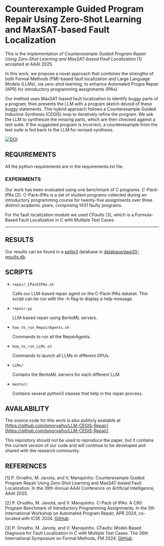 # Counterexample Guided Program Repair Using Zero-Shot Learning and MaxSAT-based Fault Localization

This is the implementation of _Counterexample Guided Program Repair Using Zero-Shot Learning and MaxSAT-based Fault Localization_ [1] accepted at AAAI 2025.

In this work, we propose a novel approach that combines the strengths of both Formal Methods (FM)-based fault localization and Large Language Models (LLMs), via zero-shot learning, to enhance Automated Progra Repair (APR) for introductory programming assignments (IPAs).

Our method uses MaxSAT-based fault localization to identify buggy parts of a program, then presents the LLM with a program sketch devoid of these buggy statements.
This hybrid approach follows a Counterexample Guided Inductive Synthesis (CEGIS) loop to iteratively refine the program. We ask the LLM to synthesize the missing parts, which are then checked against a test suite.
If the suggested program is incorrect, a counterexample from the test suite is fed back to the LLM for revised synthesis.

[![DOI](https://zenodo.org/badge/DOI/10.5281/zenodo.14517771.svg)](https://doi.org/10.5281/zenodo.14517771)

## REQUIREMENTS

All the python requirements are in the requirements.txt file.

### EXPERIMENTS

Our work has been evaluated using one benchmark of C programs: _C-Pack-IPAs_ [2]. C-Pack-IPAs is a set of student programs collected during an introductory programming course for twenty-five assignments over three distinct academic years, comprising 1431 faulty programs.

For the fault localization module we used _CFaults_ [3], which is a Formula-Based Fault Localization in C with Multiple Test Cases.

**************************

## RESULTS

Our results can be found in a [sqlite3](https://docs.python.org/3/library/sqlite3.html) database in [database/aaai25-results.db](database/aaai25-results.db).

## SCRIPTS

- `repair_CPackIPAs.sh`

  Calls our LLM-based repair agent on the C-Pack-IPAs dataset.
  This script can be run with the -h flag to display a help message.

- `repair.py`

   LLM-based repair using BentoML servers.

- `how_to_run_RepairAgents.sh`

   Commands to run all the RepairAgents.

- `how_to_run_LLMs.sh`

   Commands to launch all LLMs in different GPUs.

- `LLMs/`

   Contains the BentoML servers for each different LLM.

- `mentor/`

   Contains several python3 classes that help in the repair process.

## AVAILABILITY

The source code for this work is also publicly available at [https://github.com/pmorvalho/LLM-CEGIS-Repair](https://github.com/pmorvalho/LLM-CEGIS-Repair).

This repository should not be used to reproduce the paper, but it contains the current version of our code and will continue to be developed and shared with the research community.

## REFERENCES

[1] P. Orvalho, M. Janota, and V. Manquinho. Counterexample Guided Program Repair Using Zero-Shot Learning and MaxSAT-based Fault Localization. In the 39th Annual AAAI Conference on Artificial Intelligence, AAAI 2025.

[2] P. Orvalho, M. Janota, and V. Manquinho. C-Pack of IPAs: A C90 Program Benchmark of Introductory Programming Assignments. In the 5th International Workshop on Automated Program Repair, APR 2024, co-located with ICSE 2024. [GitHub](https://github.com/pmorvalho/C-Pack-IPAs).

[3] P. Orvalho, M. Janota, and V. Manquinho. CFaults: Model-Based Diagnosis for Fault Localization in C with Multiple Test Cases. The 26th International Symposium on Formal Methods, FM 2024. [GitHub](https://github.com/pmorvalho/CFaults).
